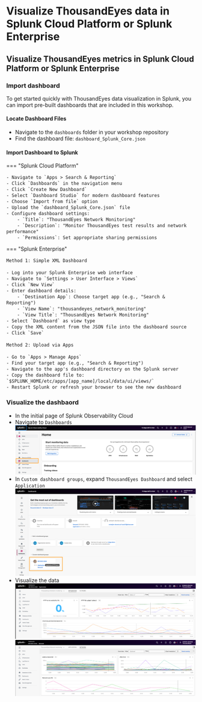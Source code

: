 # Visualize ThousandEyes data in Splunk Cloud Platform or Splunk Enterprise

## Visualize ThousandEyes metrics in Splunk Cloud Platform or Splunk Enterprise

### Import dashboard

To get started quickly with ThousandEyes data visualization in Splunk, you can import pre-built dashboards that are included in this workshop.

#### Locate Dashboard Files
- Navigate to the `dashboards` folder in your workshop repository
- Find the dashboard file: `dashboard_Splunk_Core.json`

#### Import Dashboard to Splunk

=== "Splunk Cloud Platform"
    
    - Navigate to `Apps > Search & Reporting`
    - Click `Dashboards` in the navigation menu
    - Click `Create New Dashboard`
    - Select `Dashboard Studio` for modern dashboard features
    - Choose `Import from file` option
    - Upload the `dashboard_Splunk_Core.json` file
    - Configure dashboard settings:
        - `Title`: "ThousandEyes Network Monitoring"
        - `Description`: "Monitor ThousandEyes test results and network performance"
        - `Permissions`: Set appropriate sharing permissions

=== "Splunk Enterprise"

    Method 1: Simple XML Dashboard
    
    - Log into your Splunk Enterprise web interface
    - Navigate to `Settings > User Interface > Views`
    - Click `New View`
    - Enter dashboard details:
        - `Destination App`: Choose target app (e.g., "Search & Reporting")
        - `View Name`: "thousandeyes_network_monitoring"
        - `View Title`: "ThousandEyes Network Monitoring"
    - Select `Dashboard` as view type
    - Copy the XML content from the JSON file into the dashboard source
    - Click `Save`
    
    Method 2: Upload via Apps
    
    - Go to `Apps > Manage Apps`
    - Find your target app (e.g., "Search & Reporting")
    - Navigate to the app's dashboard directory on the Splunk server
    - Copy the dashboard file to: `$SPLUNK_HOME/etc/apps/[app_name]/local/data/ui/views/`
    - Restart Splunk or refresh your browser to see the new dashboard

### Visualize the dashbaord

- In the initial page of Splunk Observability Cloud
- Navigate to `Dashboards`
![dashboards](img/splunkObservabilityCloud/dashboard.png)
- In `Custom dashboard groups`, expand `ThousandEyes Dashboard` and select `Application`
![dashboard](img/splunkObservabilityCloud/dashboardDEVWKS.png)
- Visualize the data
![Dashboard Application](img/splunkObservabilityCloud/dashboardApplication.png)
![Dasboard Network](img/splunkObservabilityCloud/dashboardNetwork.png)